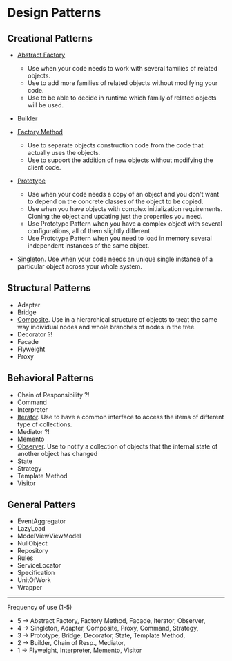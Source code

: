 # Design Patterns

## Creational Patterns

- [Abstract Factory](https://github.com/osotorrio/designpatterns/tree/master/GangOfFour.Patterns/Creational/AbstractFactory)
  - Use when your code needs to work with several families of related objects.
  - Use to add more families of related objects without modifying your code.
  - Use to be able to decide in runtime which family of related objects will be used.

- Builder
- [Factory Method](https://github.com/osotorrio/designpatterns/tree/master/GangOfFour.Patterns/Creational/FactoryMethod)
  - Use to separate objects construction code from the code that actually uses the objects.
  - Use to support the addition of new objects without modifying the client code.

- [Prototype](https://github.com/osotorrio/designpatterns/tree/master/GangOfFour.Patterns/Creational/Prototype)
  - Use when your code needs a copy of an object and you don't want to depend on the concrete classes of the object to be copied.
  - Use when you have objects with complex initialization requirements. Cloning the object and updating just the properties you need.
  - Use Prototype Pattern when you have a complex object with several configurations, all of them slightly different.
  - Use Prototype Pattern when you need to load in memory several independent instances of the same object.

- [Singleton](https://github.com/osotorrio/designpatterns/tree/master/GangOfFour.Patterns/Creational/Singleton). Use when your code needs an unique single instance of a particular object across your whole system.

## Structural Patterns

- Adapter
- Bridge
- [Composite](https://github.com/osotorrio/designpatterns/tree/master/GangOfFour.Patterns/Structural/Composite). Use in a hierarchical structure of objects to treat the same way individual nodes and whole branches of nodes in the tree.
- Decorator ?!
- Facade
- Flyweight
- Proxy

## Behavioral Patterns

- Chain of Responsibility ?!
- Command
- Interpreter
- [Iterator](https://github.com/osotorrio/designpatterns/tree/master/GangOfFour.Patterns/Behavioral/Iterator). Use to have a common interface to access the items of different type of collections.
- Mediator ?!
- Memento
- [Observer](https://github.com/osotorrio/designpatterns/tree/master/GangOfFour.Patterns/Behavioral/Observer). Use to notify a collection of objects that the internal state of another object has changed
- State
- Strategy
- Template Method
- Visitor

## General Patters

- EventAggregator
- LazyLoad
- ModelViewViewModel
- NullObject
- Repository
- Rules
- ServiceLocator
- Specification
- UnitOfWork
- Wrapper

---

Frequency of use (1-5)

- 5 -> Abstract Factory, Factory Method, Facade, Iterator, Observer,
- 4 -> Singleton, Adapter, Composite, Proxy, Command, Strategy,
- 3 -> Prototype, Bridge, Decorator, State, Template Method,
- 2 -> Builder, Chain of Resp., Mediator,
- 1 -> Flyweight, Interpreter, Memento, Visitor
